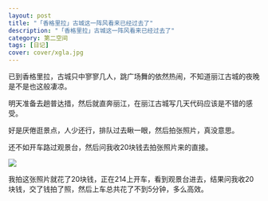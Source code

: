 ```yaml
---
layout: post
title: "「香格里拉」古城这一阵风看来已经过去了"
description: "「香格里拉」古城这一阵风看来已经过去了"
category: 第二空间
tags: [日记]
cover: cover/xgla.jpg
---
```


已到香格里拉，古城只中寥寥几人，跳广场舞的依然热闹，不知道丽江古城的夜晚是不是也这般凄凉。

明天准备去趟普达措，然后就直奔丽江，在丽江古城写几天代码应该是不错的感受。

好是厌倦逛景点，人少还行，排队过去瞅一眼，然后拍张照片，真没意思。

还不如开车路过观景台，然后问我收20块钱去拍张照片来的直接。

![](http://img.my2space.com/2018/1/465813)

我拍这张照片就花了20块钱，正在214上开车，看到观景台进去，结果问我收20块钱，交了钱拍了照，然后上车总共花了不到5分钟，多么高效。

